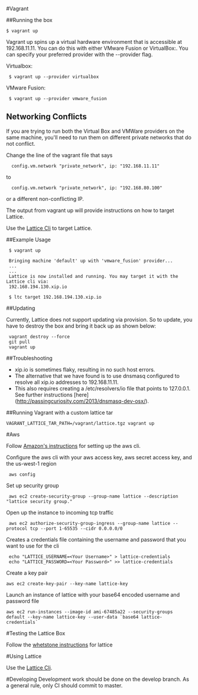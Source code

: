 #Vagrant

##Running the box

    $ vagrant up

Vagrant up spins up a virtual hardware environment that is accessible at 192.168.11.11. You can do this with either VMware Fusion or VirtualBox:. You can specify your preferred provider with the --provider flag.

Virtualbox:

     $ vagrant up --provider virtualbox

VMware Fusion:

     $ vagrant up --provider vmware_fusion

## Networking Conflicts
If you are trying to run both the Virtual Box and VMWare providers on the same machine, 
you'll need to run them on different private networks that do not conflict. 

Change the line of the vagrant file that says

      config.vm.network "private_network", ip: "192.168.11.11"

to 

      config.vm.network "private_network", ip: "192.168.80.100"

or a different non-conflicting IP.

The output from vagrant up will provide instructions on how to target Lattice. 

Use the [Lattice Cli](https://github.com/pivotal-cf-experimental/lattice-cli) to target Lattice.

##Example Usage

     $ vagrant up
     
     Bringing machine 'default' up with 'vmware_fusion' provider...
     ...
     ...
     Lattice is now installed and running. You may target it with the Lattice cli via:
     192.168.194.130.xip.io
     
     $ ltc target 192.168.194.130.xip.io 
     

##Updating

Currently, Lattice does not support updating via provision.
So to update, you have to destroy the box and bring it back up as shown below:

     vagrant destroy --force
     git pull
     vagrant up
  
##Troubleshooting
-  xip.io is sometimes flaky, resulting in no such host errors.
-  The alternative that we have found is to use dnsmasq configured to resolve all xip.io addresses to 192.168.11.11.
-  This also requires creating a /etc/resolvers/io file that points to 127.0.0.1. See further instructions [here] (http://passingcuriosity.com/2013/dnsmasq-dev-osx/). 

##Running Vagrant with a custom lattice tar

    VAGRANT_LATTICE_TAR_PATH=/vagrant/lattice.tgz vagrant up

#Aws

Follow [Amazon's instructions](http://docs.aws.amazon.com/cli/latest/userguide/installing.html) for setting up the aws cli.

Configure the aws cli with your aws access key, aws secret access key, and the us-west-1 region
   
     aws config
   
Set up security group

     aws ec2 create-security-group --group-name lattice --description "lattice security group."    

Open up the instance to incoming tcp traffic
    
     aws ec2 authorize-security-group-ingress --group-name lattice --protocol tcp --port 1-65535 --cidr 0.0.0.0/0
     
Creates a credentials file containing the username and password that you want to use for the cli
     
     echo "LATTICE_USERNAME=<Your Username>" > lattice-credentials
     echo "LATTICE_PASSWORD=<Your Password>" >> lattice-credentials

Create a key pair

    aws ec2 create-key-pair --key-name lattice-key
      
Launch an instance of lattice with your base64 encoded username and password file

    aws ec2 run-instances --image-id ami-67485a22 --security-groups default --key-name lattice-key --user-data `base64 lattice-credentials`
    
#Testing the Lattice Box

 Follow the [whetstone instructions](https://github.com/pivotal-cf-experimental/whetstone) for lattice

#Using Lattice

 Use the [Lattice Cli](https://github.com/pivotal-cf-experimental/lattice-cli).


#Developing
  Development work should be done on the develop branch.
  As a general rule, only CI should commit to master.
